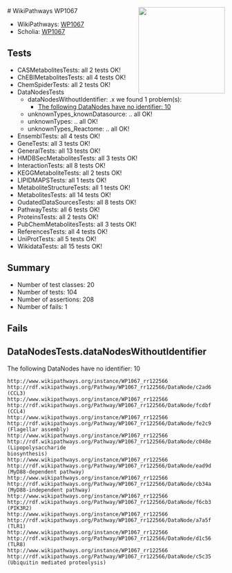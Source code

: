 <img style="float: right; width: 200px" src="https://upload.wikimedia.org/wikipedia/commons/thumb/8/83/Wplogo_with_text_500.png/640px-Wplogo_with_text_500.png" />
# WikiPathways WP1067

* WikiPathways: [WP1067](https://wikipathways.org/pathways/WP1067)
* Scholia: [WP1067](https://scholia.toolforge.org/wikipathways/WP1067)
## Tests
* CASMetabolitesTests: all 2 tests OK!
* ChEBIMetabolitesTests: all 4 tests OK!
* ChemSpiderTests: all 2 tests OK!
* DataNodesTests
    * dataNodesWithoutIdentifier: .x we found 1 problem(s):
        * [The following DataNodes have no identifier: 10](#8792c490)
    * unknownTypes_knownDatasource: .. all OK!
    * unknownTypes: .. all OK!
    * unknownTypes_Reactome: .. all OK!
* EnsemblTests: all 4 tests OK!
* GeneTests: all 3 tests OK!
* GeneralTests: all 13 tests OK!
* HMDBSecMetabolitesTests: all 3 tests OK!
* InteractionTests: all 8 tests OK!
* KEGGMetaboliteTests: all 2 tests OK!
* LIPIDMAPSTests: all 1 tests OK!
* MetaboliteStructureTests: all 1 tests OK!
* MetabolitesTests: all 14 tests OK!
* OudatedDataSourcesTests: all 8 tests OK!
* PathwayTests: all 6 tests OK!
* ProteinsTests: all 2 tests OK!
* PubChemMetabolitesTests: all 3 tests OK!
* ReferencesTests: all 4 tests OK!
* UniProtTests: all 5 tests OK!
* WikidataTests: all 15 tests OK!


## Summary

* Number of test classes: 20
* Number of tests: 104
* Number of assertions: 208
* Number of fails: 1

## Fails

<a name="8792c490" />

## DataNodesTests.dataNodesWithoutIdentifier

The following DataNodes have no identifier: 10
```
http://www.wikipathways.org/instance/WP1067_rr122566 http://rdf.wikipathways.org/Pathway/WP1067_rr122566/DataNode/c2ad6 (CCL3)
http://www.wikipathways.org/instance/WP1067_rr122566 http://rdf.wikipathways.org/Pathway/WP1067_rr122566/DataNode/fcdbf (CCL4)
http://www.wikipathways.org/instance/WP1067_rr122566 http://rdf.wikipathways.org/Pathway/WP1067_rr122566/DataNode/fe2c9 (Flagellar assembly)
http://www.wikipathways.org/instance/WP1067_rr122566 http://rdf.wikipathways.org/Pathway/WP1067_rr122566/DataNode/c048e (Lipopolysaccharide
biosynthesis)
http://www.wikipathways.org/instance/WP1067_rr122566 http://rdf.wikipathways.org/Pathway/WP1067_rr122566/DataNode/ead9d (MyD88-dependent pathway)
http://www.wikipathways.org/instance/WP1067_rr122566 http://rdf.wikipathways.org/Pathway/WP1067_rr122566/DataNode/cb34a (MyD88-independent pathway)
http://www.wikipathways.org/instance/WP1067_rr122566 http://rdf.wikipathways.org/Pathway/WP1067_rr122566/DataNode/f6cb3 (PIK3R2)
http://www.wikipathways.org/instance/WP1067_rr122566 http://rdf.wikipathways.org/Pathway/WP1067_rr122566/DataNode/a7a5f (TLR1)
http://www.wikipathways.org/instance/WP1067_rr122566 http://rdf.wikipathways.org/Pathway/WP1067_rr122566/DataNode/d1c56 (TLR8)
http://www.wikipathways.org/instance/WP1067_rr122566 http://rdf.wikipathways.org/Pathway/WP1067_rr122566/DataNode/c5c35 (Ubiquitin mediated proteolysis)
```

